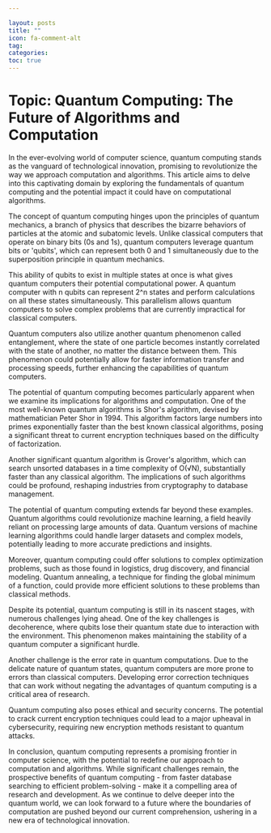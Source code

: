```yaml
---

layout: posts
title: ""
icon: fa-comment-alt
tag: 
categories: 
toc: true
---
```



# Topic: Quantum Computing: The Future of Algorithms and Computation

In the ever-evolving world of computer science, quantum computing stands as the vanguard of technological innovation, promising to revolutionize the way we approach computation and algorithms. This article aims to delve into this captivating domain by exploring the fundamentals of quantum computing and the potential impact it could have on computational algorithms.

The concept of quantum computing hinges upon the principles of quantum mechanics, a branch of physics that describes the bizarre behaviors of particles at the atomic and subatomic levels. Unlike classical computers that operate on binary bits (0s and 1s), quantum computers leverage quantum bits or 'qubits', which can represent both 0 and 1 simultaneously due to the superposition principle in quantum mechanics.

This ability of qubits to exist in multiple states at once is what gives quantum computers their potential computational power. A quantum computer with n qubits can represent 2^n states and perform calculations on all these states simultaneously. This parallelism allows quantum computers to solve complex problems that are currently impractical for classical computers.

Quantum computers also utilize another quantum phenomenon called entanglement, where the state of one particle becomes instantly correlated with the state of another, no matter the distance between them. This phenomenon could potentially allow for faster information transfer and processing speeds, further enhancing the capabilities of quantum computers.

The potential of quantum computing becomes particularly apparent when we examine its implications for algorithms and computation. One of the most well-known quantum algorithms is Shor's algorithm, devised by mathematician Peter Shor in 1994. This algorithm factors large numbers into primes exponentially faster than the best known classical algorithms, posing a significant threat to current encryption techniques based on the difficulty of factorization.

Another significant quantum algorithm is Grover's algorithm, which can search unsorted databases in a time complexity of O(√N), substantially faster than any classical algorithm. The implications of such algorithms could be profound, reshaping industries from cryptography to database management.

The potential of quantum computing extends far beyond these examples. Quantum algorithms could revolutionize machine learning, a field heavily reliant on processing large amounts of data. Quantum versions of machine learning algorithms could handle larger datasets and complex models, potentially leading to more accurate predictions and insights.

Moreover, quantum computing could offer solutions to complex optimization problems, such as those found in logistics, drug discovery, and financial modeling. Quantum annealing, a technique for finding the global minimum of a function, could provide more efficient solutions to these problems than classical methods.

Despite its potential, quantum computing is still in its nascent stages, with numerous challenges lying ahead. One of the key challenges is decoherence, where qubits lose their quantum state due to interaction with the environment. This phenomenon makes maintaining the stability of a quantum computer a significant hurdle.

Another challenge is the error rate in quantum computations. Due to the delicate nature of quantum states, quantum computers are more prone to errors than classical computers. Developing error correction techniques that can work without negating the advantages of quantum computing is a critical area of research.

Quantum computing also poses ethical and security concerns. The potential to crack current encryption techniques could lead to a major upheaval in cybersecurity, requiring new encryption methods resistant to quantum attacks. 

In conclusion, quantum computing represents a promising frontier in computer science, with the potential to redefine our approach to computation and algorithms. While significant challenges remain, the prospective benefits of quantum computing - from faster database searching to efficient problem-solving - make it a compelling area of research and development. As we continue to delve deeper into the quantum world, we can look forward to a future where the boundaries of computation are pushed beyond our current comprehension, ushering in a new era of technological innovation.